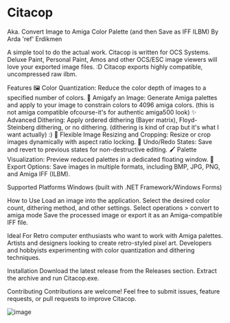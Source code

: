 # Citacop
Aka. Convert Image to Amiga Color Palette (and then Save as IFF ILBM) 
By Arda 'ref' Erdikmen

A simple tool to do the actual work.
Citacop is written for OCS Systems. Deluxe Paint, Personal Paint, Amos and other OCS/ESC image viewers will love your exported image files. :D
Citacop exports highly compatible, uncompressed raw ilbm.

Features
🖼️ Color Quantization: Reduce the color depth of images to a specified number of colors.
🎨 Amigafy an Image: Generate Amiga palettes and apply to your image to constrain colors to 4096 amiga colors. (this is not amiga compatible ofcourse-it's for authentic amiga500 look)
✨ Advanced Dithering: Apply ordered dithering (Bayer matrix), Floyd-Steinberg dithering, or no dithering. (dithering is kind of crap but it's what I want actually) :)
📏 Flexible Image Resizing and Cropping: Resize or crop images dynamically with aspect ratio locking.
🔄 Undo/Redo States: Save and revert to previous states for non-destructive editing.
🖌️ Palette Visualization: Preview reduced palettes in a dedicated floating window.
💾 Export Options: Save images in multiple formats, including BMP, JPG, PNG, and Amiga IFF (ILBM).

Supported Platforms
Windows (built with .NET Framework/Windows Forms)

How to Use
Load an image into the application.
Select the desired color count, dithering method, and other settings.
Select operations > convert to amiga mode
Save the processed image or export it as an Amiga-compatible IFF file.

Ideal For
Retro computer enthusiasts who want to work with Amiga palettes.
Artists and designers looking to create retro-styled pixel art.
Developers and hobbyists experimenting with color quantization and dithering techniques.

Installation
Download the latest release from the Releases section.
Extract the archive and run Citacop.exe.

Contributing
Contributions are welcome! Feel free to submit issues, feature requests, or pull requests to improve Citacop.

![image](https://github.com/user-attachments/assets/1dd810da-c7d3-4efb-9321-f0dc72106b86)

